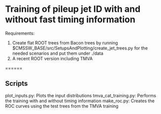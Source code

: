 Training of pileup jet ID with and without fast timing information
======

Requirements: 

1) Create flat ROOT trees from Bacon trees by running $CMSSW_BASE/src/SetupsAndPlotting/create_jet_trees.py for the needed scenarios and put them under ./data
2) A recent ROOT version including TMVA

======

Scripts
-------

plot_inputs.py: Plots the input distributions
tmva_cat_training.py: Performs the training with and without timing information
make_roc.py: Creates the ROC curves using the test trees from the TMVA training

